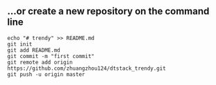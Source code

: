 ## …or create a new repository on the command line

    echo "# trendy" >> README.md
    git init
    git add README.md
    git commit -m "first commit"
    git remote add origin https://github.com/zhuangzhou124/dtstack_trendy.git
    git push -u origin master
